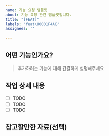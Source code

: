 ```yaml
---
name: 기능 요청 템플릿
about: 기능 요청 관련 템플릿입니다.
title: "[FEAT]"
labels: "feat\U0001F4AB"
assignees: ''

---
```


## 어떤 기능인가요?

> 추가하려는 기능에 대해 간결하게 설명해주세요

## 작업 상세 내용

- [ ] TODO
- [ ] TODO
- [ ] TODO

## 참고할만한 자료(선택)